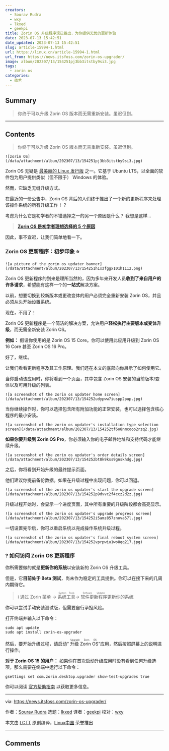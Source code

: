 ```yaml
---
creators:
  - Sourav Rudra
  - wxy
  - lkxed
  - geekpi
title: Zorin OS 升级程序现已推出，为你提供无忧的更新体验
date: 2023-07-13 15:42:51
date_updated: 2023-07-13 15:42:51
slug: article-15994-1.html
url: https://linux.cn/article-15994-1.html
url_from: https://news.itsfoss.com/zorin-os-upgrader/
image: album/202307/13/154251pj3bb3itstby9si3.jpg
tags:
  - zorin os
categories:
  - 技术
---
```


## Summary

> 你终于可以升级 Zorin OS 版本而无需重新安装。虽迟但到。

***

<!-- more -->

## Contents

> 
> 你终于可以升级 Zorin OS 版本而无需重新安装。虽迟但到。
> 
> 
> 

`![zorin OS](/data/attachment/album/202307/13/154251pj3bb3itstby9si3.jpg)`

Zorin OS 无疑是 [最美丽的 Linux 发行版](https://itsfoss.com:443/beautiful-linux-distributions/) 之一。它基于 Ubuntu LTS，以全面的软件包为用户提供类似（但不限于） Windows 的体验。

然而，它缺乏无缝升级方式。

在最近的一份公告中，Zorin OS 背后的人们终于推出了一个新的更新程序来处理该操作系统的所有升级工作！ ?

考虑为什么它是初学者的不错选择之一的另一个原因是什么？ 我想是这样...

> 
> **[Zorin OS 是初学者理想选择的 5 个原因](https://news.itsfoss.com/why-zorin-os-beginners/)**
> 
> 
> 

因此，事不宜迟，让我们简单地看一下。

### Zorin OS 更新程序：初步印象 ⭐

`![a picture of the zorin os updater banner](/data/attachment/album/202307/13/154251h1xzfggx101h1112.png)`

Zorin OS 更新程序的到来是理所当然的，因为多年来开发人员**收到了来自用户的许多请求**，希望能有这样一个的**一站式**解决方案。

以前，想要切换到较新版本或更改变体的用户必须完全重新安装 Zorin OS，并且必须从头开始设置系统。

现在，不用了！

Zorin OS 更新程序是一个简洁的解决方案，允许用户**轻松执行主要版本或变体升级**，而无需全新安装 Zorin OS。

**例如：** 假设你使用的是 Zorin OS 15 Core。你可以使用此应用升级到 Zorin OS 16 Core 甚至 Zorin OS 16 Pro。

好了，继续。

让我们看看更新程序及其工作原理。我们还在本文的底部向你展示了如何使用它。

当你启动该应用时，你将看到一个页面，其中包含 Zorin OS 安装的当前版本/变体以及可用升级的列表。

`![a screenshot of the zorin os updater home screen](/data/attachment/album/202307/13/154252udypww7iuspp2pup.jpg)`

当你继续操作时，你可以选择包含所有附加功能的正常安装，也可以选择包含核心程序的最小安装。

`![a screenshot of the zorin os updater's installation type selection screen](/data/attachment/album/202307/13/154252tf6o8nmcooo2rzq2.jpg)`

**如果你要升级到 Zorin OS Pro**，你必须输入你的电子邮件地址和支持代码才能继续升级。

`![a screenshot of the zorin os updater's order details screen](/data/attachment/album/202307/13/154252bt8k9kss9gnskhdg.jpg)`

之后，你将看到开始升级的最终提示页面。

他们建议你提前备份数据。如果在升级过程中出现问题，你可以回退。

`![a screenshot of the zorin os updater's start the upgrade screen](/data/attachment/album/202307/13/154252p9dvvc2f4ccz2d2z.jpg)`

升级过程开始时，会显示一个进度页面，其中所有重要的升级阶段都会高亮显示。

`![a screenshot of the zorin os updater's upgrade progress screen](/data/attachment/album/202307/13/154252i5amz857znova57l.jpg)`

一切设置完毕后，你可以重启系统以完成操作系统升级过程。

`![a screenshot of the zorin os updater's final reboot system screen](/data/attachment/album/202307/13/154252vprpwiu1wo8qq217.jpg)`

### ? 如何访问 Zorin OS 更新程序

你所需要做的就是**更新你的系统**以安装新的 Zorin OS 升级工具。

但是，它**目前处于 Beta 测试**，尚未作为稳定的工具提供。你可以在接下来的几周内期待它。

> 
> ℹ️ 通过 Zorin 菜单 → <ruby> 系统工具 <rt>  System Tools </rt></ruby> → <ruby> 软件更新程序 <rt>  Software Updater </rt></ruby> 更新你的系统
> 
> 
> 

你可以尝试手动安装测试版，但需要自行承担风险。

打开终端并输入以下命令：

```shell
sudo apt update
sudo apt install zorin-os-upgrader
```

然后，要开始升级过程，请启动“<ruby> 升级 Zorin OS <rt>  Upgrade Zorin OS </rt></ruby>”应用，然后按照屏幕上的说明进行操作。

**对于 Zorin OS 15 的用户：** 如果你在首次启动升级应用时没有看到任何升级选项，那么需要在终端中运行以下命令：

```shell
gsettings set com.zorin.desktop.upgrader show-test-upgrades true
```

你可以阅读 [官方帮助指南](https://help.zorin.com:443/docs/getting-started/upgrade-zorin-os/#upgrading-from-zorin-os-15-or-newer) 以获取更多信息。

---

via: <https://news.itsfoss.com/zorin-os-upgrader/>

作者：[Sourav Rudra](https://news.itsfoss.com/author/sourav/) 选题：[lkxed](https://github.com/lkxed/) 译者：[geekpi](https://github.com/geekpi) 校对：[wxy](https://github.com/wxy)

本文由 [LCTT](https://github.com/LCTT/TranslateProject) 原创编译，[Linux中国](https://linux.cn/) 荣誉推出

***

## Comments

